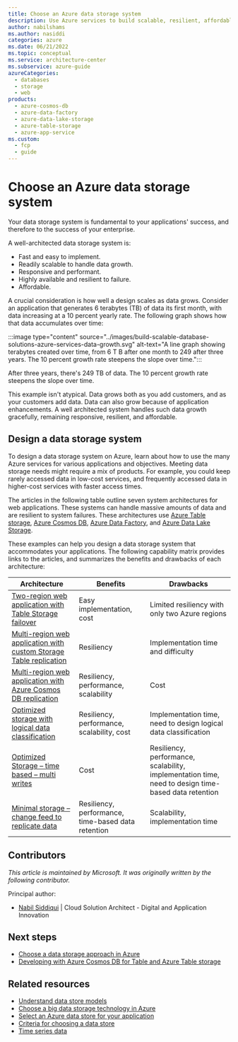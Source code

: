 ```yaml
---
title: Choose an Azure data storage system
description: Use Azure services to build scalable, resilient, affordable, highly available systems that can handle massive amounts of data.
author: nabilshams
ms.author: nasiddi
categories: azure
ms.date: 06/21/2022
ms.topic: conceptual
ms.service: architecture-center
ms.subservice: azure-guide
azureCategories:
  - databases
  - storage
  - web
products:
  - azure-cosmos-db
  - azure-data-factory
  - azure-data-lake-storage
  - azure-table-storage
  - azure-app-service
ms.custom:
  - fcp
  - guide
---
```


# Choose an Azure data storage system

Your data storage system is fundamental to your applications' success, and therefore to the success of your enterprise.

A well-architected data storage system is:

- Fast and easy to implement.
- Readily scalable to handle data growth.
- Responsive and performant.
- Highly available and resilient to failure.
- Affordable.

A crucial consideration is how well a design scales as data grows. Consider an application that generates 6 terabytes (TB) of data its first month, with data increasing at a 10 percent yearly rate. The following graph shows how that data accumulates over time:

:::image type="content" source="../images/build-scalable-database-solutions-azure-services-data-growth.svg" alt-text="A line graph showing terabytes created over time, from 6 T B after one month to 249 after three years. The 10 percent growth rate steepens the slope over time.":::

After three years, there's 249 TB of data. The 10 percent growth rate steepens the slope over time.

This example isn't atypical. Data grows both as you add customers, and as your customers add data. Data can also grow because of application enhancements. A well architected system handles such data growth gracefully, remaining responsive, resilient, and affordable.

## Design a data storage system

To design a data storage system on Azure, learn about how to use the many Azure services for various applications and objectives. Meeting data storage needs might require a mix of products. For example, you could keep rarely accessed data in low-cost services, and frequently accessed data in higher-cost services with faster access times.

The articles in the following table outline seven system architectures for web applications. These systems can handle massive amounts of data and are resilient to system failures. These architectures use [Azure Table storage](https://azure.microsoft.com/services/storage/tables), [Azure Cosmos DB](https://azure.microsoft.com/services/cosmos-db), [Azure Data Factory](https://azure.microsoft.com/services/data-factory), and [Azure Data Lake Storage](https://azure.microsoft.com/services/storage/data-lake-storage).

These examples can help you design a data storage system that accommodates your applications. The following capability matrix provides links to the articles, and summarizes the benefits and drawbacks of each architecture:

| Architecture | Benefits | Drawbacks |
|---------|----------|-------|
|[Two-region web application with Table Storage failover](../../solution-ideas/articles/multi-region-web-app-azure-table-failover.yml)|Easy implementation, cost|Limited resiliency with only two Azure regions|
|[Multi-region web application with custom Storage Table replication](../../solution-ideas/articles/multi-region-web-app-multi-writes-azure-table.yml)|Resiliency|Implementation time and difficulty|
|[Multi-region web application with Azure Cosmos DB replication](../../solution-ideas/articles/multi-region-web-app-cosmos-db-replication.yml)|Resiliency, performance, scalability|Cost|
|[Optimized storage with logical data classification](../../solution-ideas/articles/optimized-storage-logical-data-classification.yml)|Resiliency, performance, scalability, cost|Implementation time, need to design logical data classification|
|[Optimized Storage – time based – multi writes](../../solution-ideas/articles/optimized-storage-time-based-multi-writes.yml)|Cost|Resiliency, performance, scalability, implementation time, need to design time-based data retention|
|[Minimal storage – change feed to replicate data](../../databases/idea/minimal-storage-change-feed-replicate-data.yml)|Resiliency, performance, time-based data retention|Scalability, implementation time|

## Contributors

*This article is maintained by Microsoft. It was originally written by the following contributor.*

Principal author:

- [Nabil Siddiqui](https://www.linkedin.com/in/nabilshams) | Cloud Solution Architect - Digital and Application Innovation

## Next steps

- [Choose a data storage approach in Azure](/training/modules/choose-storage-approach-in-azure)
- [Developing with Azure Cosmos DB for Table and Azure Table storage](/azure/cosmos-db/table-support)

## Related resources

- [Understand data store models](../../guide/technology-choices/data-store-overview.md)
- [Choose a big data storage technology in Azure](../technology-choices/data-storage.md)
- [Select an Azure data store for your application](../../guide/technology-choices/data-store-decision-tree.md)
- [Criteria for choosing a data store](../../guide/technology-choices/data-store-considerations.md)
- [Time series data](time-series.yml)
